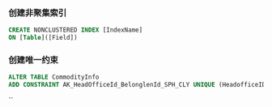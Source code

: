 ### 创建非聚集索引

```SQL
CREATE NONCLUSTERED INDEX [IndexName]
ON [Table]([Field])
```

### 创建唯一约束

```sql
ALTER TABLE CommodityInfo
ADD CONSTRAINT AK_HeadOfficeId_BelonglenId_SPH_CLY UNIQUE (HeadofficeID,BelonglenID,Refractive,Astigmatism);
```

``

